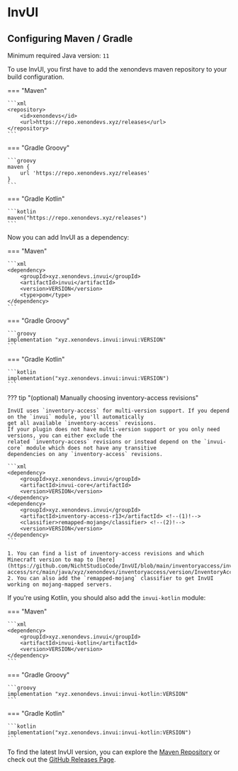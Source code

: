 # InvUI

## Configuring Maven / Gradle

Minimum required Java version: `11`

To use InvUI, you first have to add the xenondevs maven repository to your build configuration.

=== "Maven"

    ```xml
    <repository>
        <id>xenondevs</id>
        <url>https://repo.xenondevs.xyz/releases</url>
    </repository>
    ```

=== "Gradle Groovy"

    ```groovy
    maven {
        url 'https://repo.xenondevs.xyz/releases'
    }
    ```

=== "Gradle Kotlin"

    ```kotlin
    maven("https://repo.xenondevs.xyz/releases")
    ```

Now you can add InvUI as a dependency:

=== "Maven"

    ```xml
    <dependency>
        <groupId>xyz.xenondevs.invui</groupId>
        <artifactId>invui</artifactId>
        <version>VERSION</version>
        <type>pom</type>
    </dependency>
    ```

=== "Gradle Groovy"

    ```groovy
    implementation "xyz.xenondevs.invui:invui:VERSION"
    ```

=== "Gradle Kotlin"

    ```kotlin
    implementation("xyz.xenondevs.invui:invui:VERSION")
    ```

??? tip "(optional) Manually choosing inventory-access revisions"

    InvUI uses `inventory-access` for multi-version support. If you depend on the `invui` module, you'll automatically
    get all available `inventory-access` revisions.  
    If your plugin does not have multi-version support or you only need versions, you can either exclude the
    related `inventory-access` revisions or instead depend on the `invui-core` module which does not have any transitive
    dependencies on any `inventory-access` revisions.

    ```xml
    <dependency>
        <groupId>xyz.xenondevs.invui</groupId>
        <artifactId>invui-core</artifactId>
        <version>VERSION</version>
    </dependency>
    <dependency>
        <groupId>xyz.xenondevs.invui</groupId>
        <artifactId>inventory-access-r13</artifactId> <!--(1)!-->
        <classifier>remapped-mojang</classifier> <!--(2)!-->
        <version>VERSION</version>
    </dependency>
    ```

    1. You can find a list of inventory-access revisions and which Minecraft version to map to [here](https://github.com/NichtStudioCode/InvUI/blob/main/inventoryaccess/inventory-access/src/main/java/xyz/xenondevs/inventoryaccess/version/InventoryAccessRevision.java).
    2. You can also add the `remapped-mojang` classifier to get InvUI working on mojang-mapped servers.

If you're using Kotlin, you should also add the `invui-kotlin` module:

=== "Maven"

    ```xml
    <dependency>
        <groupId>xyz.xenondevs.invui</groupId>
        <artifactId>invui-kotlin</artifactId>
        <version>VERSION</version>
    </dependency>
    ```

=== "Gradle Groovy"

    ```groovy
    implementation "xyz.xenondevs.invui:invui-kotlin:VERSION"
    ```

=== "Gradle Kotlin"

    ```kotlin
    implementation("xyz.xenondevs.invui:invui-kotlin:VERSION")
    ```

To find the latest InvUI version, you can explore the [Maven Repository](https://repo.xenondevs.xyz/#/releases/xyz/xenondevs/invui/invui/)
or check out the [GitHub Releases Page](https://github.com/NichtStudioCode/InvUI/releases).